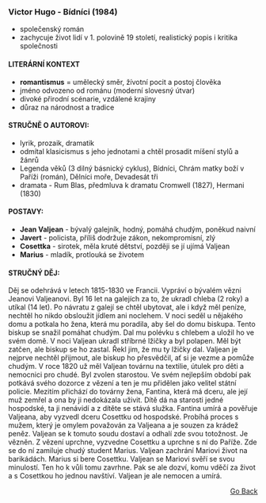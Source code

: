 ### Victor Hugo - Bídníci (1984)
 - společenský román
 - zachycuje život lidí v 1. polovině 19 století, realistický popis i kritika společnosti

#### LITERÁRNÍ KONTEXT
 - **romantismus** = umělecký směr, žívotní pocit a postoj člověka
 - jméno odvozeno od románu (moderní slovesný útvar)
 - divoké přirodní scénarie, vzdálené krajiny
 - důraz na národnost a tradice

#### STRUČNĚ O AUTOROVI:
 - lyrik, prozaik, dramatik
 - odmítal klasicismus s jeho jednotami a chtěl prosadit míšení stylů a žánrů
 - Legenda věků (3 dilný básnický cyklus), Bídníci, Chrám matky boží v Paříži (román), Dělníci moře, Devadesát tři
 - dramata - Rum Blas, předmluva k dramatu Cromwell (1827), Hermani (1830)


#### POSTAVY:
 - **Jean Valjean** - bývalý galejník, hodný, pomáhá chudým, poněkud naivní
 - **Javert** - policista, příliš dodržuje zákon, nekompromisní, zlý
 - **Cosettka** - sirotek, měla kruté dětství, později se jí ujímá Valjean
 - **Marius** - mladík, protlouká se životem

#### STRUČNÝ DĚJ:
Děj se odehrává v letech 1815-1830 ve Francii. Vypráví o bývalém vězni Jeanovi Valjeanovi. Byl 16 let na galejích za to, že ukradl chleba (2 roky) a utíkal (14 let). Po návratu z galejí se chtěl ubytovat, ale i když měl peníze, nechtěl ho nikdo obsloužit jídlem ani noclehem. V noci seděl u nějakého domu a potkala ho žena, která mu poradila, aby šel do domu biskupa. Tento biskup se snažil pomáhat chudým. Dal mu polévku s chlebem a uložil ho ve svém domě. V noci Valjean ukradl stříbrné lžičky a byl polapen. Měl být zatčen, ale biskup se ho zastal. Řekl jim, že mu ty lžičky dal. Valjean je nejprve nechtěl přijmout, ale biskup ho přesvědčil, ať si je vezme a pomůže chudým. V roce 1820 už měl Valjean továrnu na textilie, útulek pro děti a nemocnici pro chudé. Byl zvolen starostou. Ve svém nejlepším období pak potkává svého dozorce z vězení a ten je mu přidělen jako velitel státní policie. Mezitím přichází do továrny žena, Fantina, která má dceru, ale její muž zemřel a ona by ji nedokázala uživit. Dítě dá na starosti jedné hospodské, ta ji nenávidí a z dítěte se stává služka. Fantina umírá a pověřuje Valjeana, aby vyzvedl dceru Cosettku od hospodské.
Probíhá proces s mužem, který je omylem považován za Valjeana a je souzen za krádež peněz. Valjean se k tomuto soudu dostaví a odhalí zde svou totožnost. Je vězněn. Z vězení uprchne, vyzvedne Cosettku a uprchne s ní do Paříže. Zde se do ní zamiluje chudý student Marius.
Valjean zachrání Mariovi život na barikádách. Marius si bere Cosettku. Valjean se Mariovi svěří se svou minulostí. Ten ho k vůli tomu zavrhne. Pak se ale dozví, komu vděčí za život a s Cosettkou ho jednou navštíví. Valjean je ale nemocen a umírá.


<p align="right">
  <a href="https://github.com/neostetic/maturita">Go Back</a>
</p>
